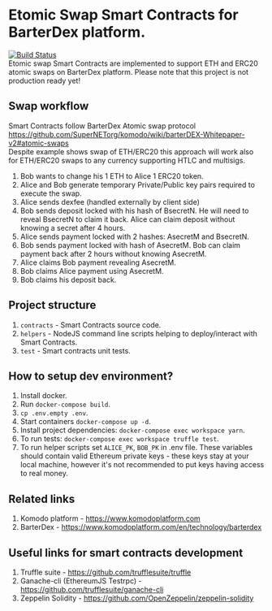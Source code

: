 # Etomic Swap Smart Contracts for BarterDex platform.
[![Build Status](https://travis-ci.org/artemii235/etomic-swap.svg?branch=master)](https://travis-ci.org/artemii235/etomic-swap)  
Etomic swap Smart Contracts are implemented to support ETH and ERC20 atomic swaps on BarterDex platform.
Please note that this project is not production ready yet!

## Swap workflow
Smart Contracts follow BarterDex Atomic swap protocol https://github.com/SuperNETorg/komodo/wiki/barterDEX-Whitepaper-v2#atomic-swaps  
Despite example shows swap of ETH/ERC20 this approach will work also for ETH/ERC20 swaps to any currency supporting HTLC and multisigs.  

1. Bob wants to change his 1 ETH to Alice 1 ERC20 token.
1. Alice and Bob generate temporary Private/Public key pairs required to execute the swap.
1. Alice sends dexfee (handled externally by client side)
1. Bob sends deposit locked with his hash of BsecretN. He will need to reveal BsecretN to claim it back. Alice can claim deposit without knowing a secret after 4 hours.
1. Alice sends payment locked with 2 hashes: AsecretM and BsecretN.
1. Bob sends payment locked with hash of AsecretM. Bob can claim payment back after 2 hours without knowing AsecretM.
1. Alice claims Bob payment revealing AsecretM.
1. Bob claims Alice payment using AsecretM.
1. Bob claims his deposit back.

## Project structure

1. `contracts` - Smart Contracts source code.
1. `helpers` - NodeJS command line scripts helping to deploy/interact with Smart Contracts.
1. `test` - Smart contracts unit tests.

## How to setup dev environment?

1. Install docker.
1. Run `docker-compose build`.
1. `cp .env.empty .env`.
1. Start containers `docker-compose up -d`.
1. Install project dependencies: `docker-compose exec workspace yarn`.
1. To run tests: `docker-compose exec workspace truffle test`.
1. To run helper scripts set `ALICE_PK`, `BOB_PK` in .env file. These variables should contain valid Ethereum private keys - these keys stay at your local machine, however it's not recommended to put keys having access to real money.

## Related links

1. Komodo platform - https://www.komodoplatform.com
1. BarterDex - https://www.komodoplatform.com/en/technology/barterdex

## Useful links for smart contracts development

1. Truffle suite - https://github.com/trufflesuite/truffle
1. Ganache-cli (EthereumJS Testrpc) - https://github.com/trufflesuite/ganache-cli
1. Zeppelin Solidity - https://github.com/OpenZeppelin/zeppelin-solidity

